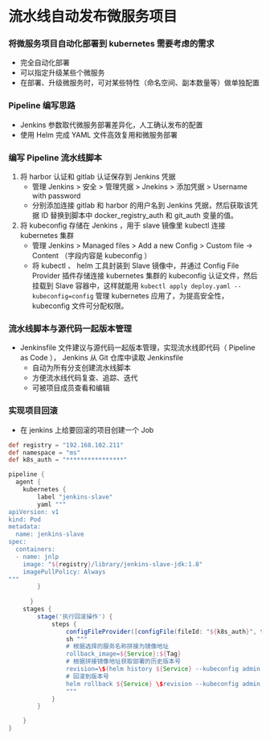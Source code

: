 # 流水线自动发布微服务项目
### 将微服务项目自动化部署到 kubernetes 需要考虑的需求
- 完全自动化部署
- 可以指定升级某些个微服务
- 在部署、升级微服务时，可对某些特性（命名空间、副本数量等）做单独配置
### Pipeline 编写思路
- Jenkins 参数取代微服务部署差异化，人工确认发布的配置
- 使用 Helm 完成 YAML 文件高效复用和微服务部署
### 编写 Pipeline 流水线脚本
1. 将 harbor 认证和 gitlab 认证保存到 Jenkins 凭据
    - 管理 Jenkins > 安全 > 管理凭据 > Jnekins > 添加凭据 > Username with password
    - 分别添加连接 gitlab 和 harbor 的用户名到 Jenkins 凭据，然后获取该凭据 ID 替换到脚本中 docker_registry_auth 和 git_auth 变量的值。
2. 将 kubeconfig 存储在 Jenkins ，用于 slave 镜像里 kubectl 连接 kubernetes 集群
    - 管理 Jenkins > Managed files > Add a new Config > Custom file -> Content （字段内容是 kubeconfig ）
    - 将 kubectl 、 helm 工具封装到 Slave 镜像中，并通过 Config File Provider 插件存储连接 kubernetes 集群的 kubeconfig 认证文件，然后挂载到 Slave 容器中，这样就能用 `kubectl apply deploy.yaml --kubeconfig=config` 管理 kubernetes 应用了，为提高安全性， kubeconfig 文件可分配权限。
### 流水线脚本与源代码一起版本管理
- Jenkinsfile 文件建议与源代码一起版本管理，实现流水线即代码（ Pipeline as Code ）， Jenkins 从 Git 仓库中读取 Jenkinsfile
    - 自动为所有分支创建流水线脚本
    - 方便流水线代码复查、追踪、迭代
    - 可被项目成员查看和编辑
### 实现项目回滚
- 在 jenkins 上给要回滚的项目创建一个 Job
```groovy
def registry = "192.168.102.211"
def namespace = "ms"
def k8s_auth = "****************"

pipeline {
  agent {
    kubernetes {
        label "jenkins-slave"
        yaml """
apiVersion: v1
kind: Pod
metadata:
  name: jenkins-slave
spec:
  containers:
  - name: jnlp
    image: "${registry}/library/jenkins-slave-jdk:1.8"
    imagePullPolicy: Always
"""
        }
      
      }
    stages {
        stage('执行回滚操作') {
            steps {
                configFileProvider([configFile(fileId: "${k8s_auth}", targetLocation: "admin.kubeconfig")]){}
                sh """
                # 根据选择的服务名称拼接为镜像地址
                rollback_image=${Service}:${Tag}
                # 根据拼接镜像地址获取部署的历史版本号
                revision=\$(helm history ${Service} --kubeconfig admin.kubeconfig -n ${namespace}|awk '\$NF~"'"\$rollback_image"'"{print \$1}') # 镜像版本在最后一列描述中
                # 回滚到版本号
                helm rollback ${Service} \$revision --kubeconfig admin.kubeconfig -n ${namespace}
                """
            }
        }

    }
}
```